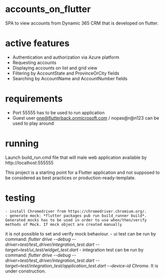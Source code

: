 # accounts_on_flutter

SPA to view accounts from Dynamic 365 CRM that is developed on flutter.
# active features
 - Authentication and authorization via Azure platform
 - Requesting accounts
 - Displaying accounts on list and grid view
 - Filtering by AccountState and ProvinceOrCity fields
 - Searching by AccountName and AccountNumber fields

# requirements
- Port 55555 has to be used to run application
- Guest user one@flutterback.onmicrosoft.com / nopas@r@n123 can be used to play around

# running
Launch build_run.cmd file that will male web application available by http://localhost:555555

This project is a starting point for a Flutter application and not supposed to be considered as best practices or production-ready-template.

# testing
    - install Chromedriver from https://chromedriver.chromium.org/.
    - generate mock: *flutter packages pub run build_runner build*. Generated mocks has to be used in order to use when/then/verify methods of Mock. If mock object are created manually
it is not possible to set and verify mock behaviour.
    - ui test can be run by command: *flutter drive --debug --driver=test/test_driver/integration_test.dart --target=test/ui_test/widget_test.dart*
    - integration test  can be run by command: *flutter drive --debug --driver=test/test_driver/integration_test.dart --target=test/integration_test/application_test.dart --device-id Chrome*.
It is under construction.
